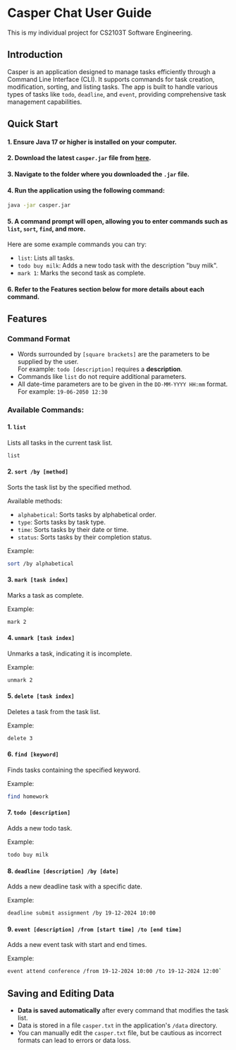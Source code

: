 # Casper Chat User Guide

This is my individual project for CS2103T Software Engineering. 

## Introduction

Casper is an application designed to manage tasks efficiently through a Command Line Interface (CLI). It supports 
commands for task creation, modification, sorting, and listing tasks. The app is built to handle various types of 
tasks like `todo`, `deadline`, and `event`, providing comprehensive task management capabilities.

## Quick Start
#### 1. Ensure Java 17 or higher is installed on your computer.
#### 2. Download the latest `casper.jar` file from [here](#).
#### 3. Navigate to the folder where you downloaded the `.jar` file.
#### 4. Run the application using the following command:
```bash
java -jar casper.jar
```
#### 5. A command prompt will open, allowing you to enter commands such as `list`, `sort`, `find`, and more. 
Here are some example commands you can try:
- `list`: Lists all tasks.
- `todo buy milk`: Adds a new todo task with the description "buy milk".
- `mark 1`: Marks the second task as complete.
#### 6. Refer to the Features section below for more details about each command.


## Features

### Command Format
- Words surrounded by `[square brackets]` are the parameters to be supplied by the user.  
  For example: `todo [description]` requires a **description**.
- Commands like `list` do not require additional parameters.
- All date-time parameters are to be given in the `DD-MM-YYYY HH:mm` format.   
  For example: `19-06-2050 12:30`

### Available Commands:


#### 1. `list`
Lists all tasks in the current task list.
```bash
list
```

#### 2. `sort /by [method]`
Sorts the task list by the specified method.

Available methods:
- `alphabetical`: Sorts tasks by alphabetical order.
- `type`: Sorts tasks by task type.
- `time`: Sorts tasks by their date or time.
- `status`: Sorts tasks by their completion status.

Example:
```bash
sort /by alphabetical
```

#### 3. `mark [task index]`
Marks a task as complete.

Example:
```bash
mark 2
```

#### 4. `unmark [task index]`
Unmarks a task, indicating it is incomplete.

Example:
```bash
unmark 2
```

#### 5. `delete [task index]`
Deletes a task from the task list.

Example:
```bash
delete 3
```

#### 6. `find [keyword]`
Finds tasks containing the specified keyword.

Example:
```bash
find homework
```

#### 7. `todo [description]`
Adds a new todo task.

Example:
```bash
todo buy milk
```

#### 8. `deadline [description] /by [date]`
Adds a new deadline task with a specific date.

Example:
```bash 
deadline submit assignment /by 19-12-2024 10:00
```

#### 9. `event [description] /from [start time] /to [end time]`
Adds a new event task with start and end times.

Example:
```bash 
event attend conference /from 19-12-2024 10:00 /to 19-12-2024 12:00`
```

## Saving and Editing Data

- **Data is saved automatically** after every command that modifies the task list.
- Data is stored in a file `casper.txt` in the application's `/data` directory.
- You can manually edit the `casper.txt` file, but be cautious as incorrect formats can lead to errors or data loss.